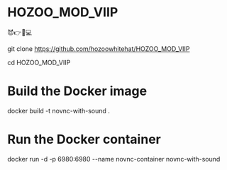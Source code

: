 # HOZOO_MOD_VIIP
😈👉📱💻


git clone https://github.com/hozoowhitehat/HOZOO_MOD_VIIP

cd HOZOO_MOD_VIIP

# Build the Docker image

docker build -t novnc-with-sound .

# Run the Docker container

docker run -d -p 6980:6980 --name novnc-container novnc-with-sound
